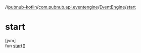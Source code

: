 //[pubnub-kotlin](../../../index.md)/[com.pubnub.api.eventengine](../index.md)/[EventEngine](index.md)/[start](start.md)

# start

[jvm]\
fun [start](start.md)()
